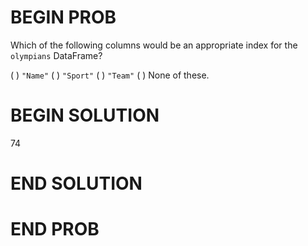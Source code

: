 # BEGIN PROB

Which of the following columns would be an appropriate index for the
`olympians` DataFrame?

( ) `"Name"`
( ) `"Sport"`
( ) `"Team"`
( ) None of these.

# BEGIN SOLUTION

<average>74</average>

# END SOLUTION

# END PROB